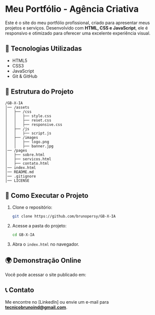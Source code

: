 # Meu Portfólio - Agência Criativa  

Este é o site do meu portfólio profissional, criado para apresentar meus projetos e serviços. Desenvolvido com **HTML, CSS e JavaScript**, ele é responsivo e otimizado para oferecer uma excelente experiência visual.  

## 📌 Tecnologias Utilizadas  
- HTML5  
- CSS3  
- JavaScript  
- Git & GitHub  

## 📂 Estrutura do Projeto  
```
/GB-X-IA
│── /assets
│   ├── /css
│   │   ├── style.css
│   │   ├── reset.css
│   │   ├── responsive.css
│   ├── /js
│   │   ├── script.js
│   ├── /images
│   │   ├── logo.png
│   │   ├── banner.jpg
│── /pages
│   ├── sobre.html
│   ├── servicos.html
│   ├── contato.html
│── index.html
│── README.md
│── .gitignore
│── LICENSE
```

## 🚀 Como Executar o Projeto  
1. Clone o repositório:  
   ```bash
   git clone https://github.com/brunopersy/GB-X-IA
   ```  
2. Acesse a pasta do projeto:  
   ```bash
   cd GB-X-IA
   ```  
3. Abra o `index.html` no navegador.  

## 🌍 Demonstração Online  
Você pode acessar o site publicado em:  

## 📞 Contato  
Me encontre no [LinkedIn] ou envie um e-mail para **tecnicobrunoind@gmail.com**.  
